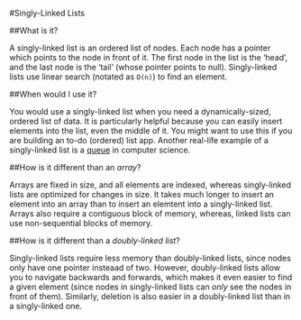 #Singly-Linked Lists

##What is it?

A singly-linked list is an ordered list of nodes. Each node has a pointer which points to the node in front of it. The first node in the list is the ‘head’, and the last node is the ‘tail’ (whose pointer points to null). Singly-linked lists use linear search (notated as `O(n)`) to find an element.

##When would I use it?

You would use a singly-linked list when you need a dynamically-sized, ordered list of data. It is particularly helpful because you can easily insert elements into the list, even the middle of it. You might want to use this if you are building an to-do (ordered) list app. Another real-life example of a singly-linked list is a [queue](http://en.wikipedia.org/wiki/Queue_(abstract_data_type)) in computer science.

##How is it different than an *array*?

Arrays are fixed in size, and all elements are indexed, whereas singly-linked lists are optimized for changes in size. It takes much longer to insert an element into an array than to insert an elemtent into a singly-linked list. Arrays also require a contiguous block of memory, whereas, linked lists can use non-sequential blocks of memory.

##How is it different than a *doubly-linked list*?

Singly-linked lists require less memory than doubly-linked lists, since nodes only have one pointer insteaad of two. However, doubly-linked lists allow you to navigate backwards and forwards, which makes it even easier to find a given element (since nodes in singly-linked lists can *only* see the nodes in front of them). Similarly, deletion is also easier in a doubly-linked list than in a singly-linked one.

